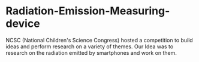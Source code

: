 # Radiation-Emission-Measuring-device
NCSC (National Children's Science Congress) hosted a competition to build ideas and perform research on a variety of themes. Our Idea was to research on the radiation emitted by smartphones and work on them.

